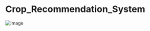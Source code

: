 # Crop_Recommendation_System
![image](https://user-images.githubusercontent.com/102899170/182040578-6bb136a4-968b-48db-8ce2-6afd0dd39e12.png)
